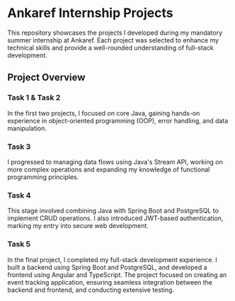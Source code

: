 # Ankaref Internship Projects

This repository showcases the projects I developed during my mandatory summer internship at Ankaref. Each project was selected to enhance my technical skills and provide a well-rounded understanding of full-stack development.

## Project Overview

### Task 1 & Task 2
In the first two projects, I focused on core Java, gaining hands-on experience in object-oriented programming (OOP), error handling, and data manipulation.

### Task 3
I progressed to managing data flows using Java's Stream API, working on more complex operations and expanding my knowledge of functional programming principles.

### Task 4
This stage involved combining Java with Spring Boot and PostgreSQL to implement CRUD operations. I also introduced JWT-based authentication, marking my entry into secure web development.

### Task 5
In the final project, I completed my full-stack development experience. I built a backend using Spring Boot and PostgreSQL, and developed a frontend using Angular and TypeScript. The project focused on creating an event tracking application, ensuring seamless integration between the backend and frontend, and conducting extensive testing.
